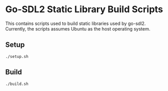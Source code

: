# Go-SDL2 Static Library Build Scripts

This contains scripts used to build static libraries used by go-sdl2. Currently, the scripts assumes Ubuntu as the host operating system.

## Setup

```
./setup.sh
```

## Build

```
./build.sh
```
